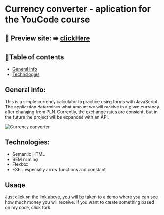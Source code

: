 
# Currency converter - aplication for the YouCode course 

## 🎥 Preview site: ➡️ [clickHere](https://patrycja-dz.github.io/currency-converter/)
## 📑Table of contents
* [General info](#general-info)
* [Technologies](#technologies)
## General info:
This is a simple currency calculator to practice using forms with JavaScript. The application determines what amount we will receive in a given currency after changing from PLN. Currently, the exchange rates are constant, but in the future the project will be expanded with an API.
 
![Currency converter](https://i.postimg.cc/FsJ1jK7z/kalkulator.gif)

## Technologies:
* Semantic HTML
* BEM naming
* Flexbox
* ES6+ especially arrow functions and constant

## Usage
Just click on the link above, you will be taken to a demo where you can see how much money you will receive. If you want to create something based on my code, click fork.